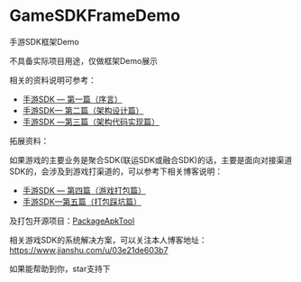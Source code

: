 # GameSDKFrameDemo
手游SDK框架Demo

不具备实际项目用途，仅做框架Demo展示

相关的资料说明可参考：

* [手游SDK — 第一篇（序言）](https://www.jianshu.com/p/44e844ad7308)
* [手游SDK— 第二篇（架构设计篇）](https://www.jianshu.com/p/0d27ee9f7f3a)
* [手游SDK —第三篇（架构代码实现篇）](https://www.jianshu.com/p/152fd3af1193)

拓展资料：

如果游戏的主要业务是聚合SDK(联运SDK或融合SDK)的话，主要是面向对接渠道SDK的，会涉及到游戏打渠道的，可以参考下相关博客说明：

* [手游SDK — 第四篇（游戏打包篇）](https://www.jianshu.com/p/e86e106304d3)
* [手游SDK—第五篇（打包踩坑篇）](https://www.jianshu.com/p/16f852b3aabb)

及打包开源项目：[PackageApkTool](https://github.com/Bzaigege/PackageApkTool)

相关游戏SDK的系统解决方案，可以关注本人博客地址：
https://www.jianshu.com/u/03e21de603b7

如果能帮助到你，star支持下

